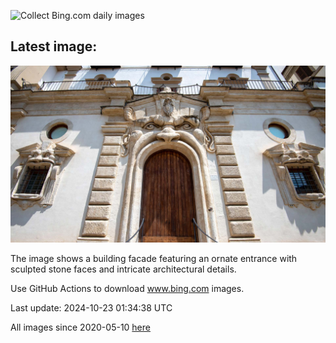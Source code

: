 ![Collect Bing.com daily images](https://github.com/counter2015/bing-daily-images/workflows/Collect%20Bing.com%20daily%20images/badge.svg)
## Latest image:
![](images/MonsterDoor.jpg)

The image shows a building facade featuring an ornate entrance with sculpted stone faces and intricate architectural details.

Use GitHub Actions to download www.bing.com images.

Last update: 2024-10-23 01:34:38 UTC

All images since 2020-05-10 [here](https://github.com/counter2015/bing-daily-images/tree/master/images)
